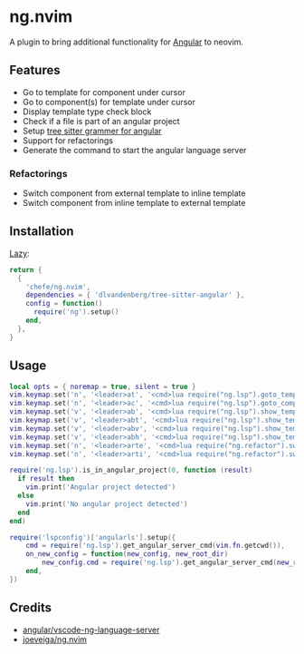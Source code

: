 # ng.nvim

A plugin to bring additional functionality for [Angular][1] to neovim.

## Features

- Go to template for component under cursor
- Go to component(s) for template under cursor
- Display template type check block
- Check if a file is part of an angular project
- Setup [tree sitter grammer for angular][2]
- Support for refactorings
- Generate the command to start the angular language server

### Refactorings

- Switch component from external template to inline template
- Switch component from inline template to external template

## Installation

[Lazy][3]:

```lua
return {
  {
    'chefe/ng.nvim',
    dependencies = { 'dlvandenberg/tree-sitter-angular' },
    config = function()
      require('ng').setup()
    end,
  },
}
```

## Usage

```lua
local opts = { noremap = true, silent = true }
vim.keymap.set('n', '<leader>at', '<cmd>lua require("ng.lsp").goto_template_of_component(0)<cr>', opts)
vim.keymap.set('n', '<leader>ac', '<cmd>lua require("ng.lsp").goto_components_of_template(0)<cr>', opts)
vim.keymap.set('v', '<leader>ab', '<cmd>lua require("ng.lsp").show_template_tcb(0, "window")<cr>', opts)
vim.keymap.set('v', '<leader>abt', '<cmd>lua require("ng.lsp").show_template_tcb(0, "tab")<cr>', opts)
vim.keymap.set('v', '<leader>abv', '<cmd>lua require("ng.lsp").show_template_tcb(0, "vertical")<cr>', opts)
vim.keymap.set('v', '<leader>abh', '<cmd>lua require("ng.lsp").show_template_tcb(0, "horizontal")<cr>', opts)
vim.keymap.set('n', '<leader>arte', '<cmd>lua require("ng.refactor").switch_component_to_external_template(0)<cr>', opts)
vim.keymap.set('n', '<leader>arti', '<cmd>lua require("ng.refactor").switch_component_to_inline_template(0)<cr>', opts)

require('ng.lsp').is_in_angular_project(0, function (result)
  if result then
    vim.print('Angular project detected')
  else
    vim.print('No angular project detected')
  end
end)

require('lspconfig')['angularls'].setup({
    cmd = require('ng.lsp').get_angular_server_cmd(vim.fn.getcwd()),
    on_new_config = function(new_config, new_root_dir)
        new_config.cmd = require('ng.lsp').get_angular_server_cmd(new_root_dir),
    end,
})
```

## Credits

- [angular/vscode-ng-language-server][4]
- [joeveiga/ng.nvim][5]

[1]: https://angular.dev
[2]: https://github.com/dlvandenberg/tree-sitter-angular
[3]: https://lazy.folke.io
[4]: https://github.com/angular/vscode-ng-language-service
[5]: https://github.com/joeveiga/ng.nvim
